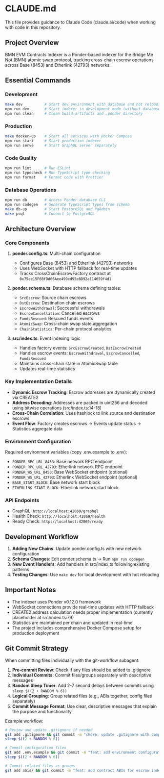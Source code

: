 # CLAUDE.md

This file provides guidance to Claude Code (claude.ai/code) when working with code in this repository.

## Project Overview

BMN EVM Contracts Indexer is a Ponder-based indexer for the Bridge Me Not (BMN) atomic swap protocol, tracking cross-chain escrow operations across Base (8453) and Etherlink (42793) networks.

## Essential Commands

### Development
```bash
make dev          # Start dev environment with database and hot reloading
npm run dev       # Start indexer in development mode (without database setup)
npm run clean     # Clean build artifacts and .ponder directory
```

### Production
```bash
make docker-up    # Start all services with Docker Compose
npm run start     # Start production indexer
npm run serve     # Start GraphQL server separately
```

### Code Quality
```bash
npm run lint      # Run ESLint
npm run typecheck # Run TypeScript type checking
npm run format    # Format code with Prettier
```

### Database Operations
```bash
npm run db        # Access Ponder database CLI
npm run codegen   # Generate TypeScript types from schema
make db-up        # Start PostgreSQL and PgAdmin
make psql         # Connect to PostgreSQL
```

## Architecture Overview

### Core Components

1. **ponder.config.ts**: Multi-chain configuration
   - Configures Base (8453) and Etherlink (42793) networks
   - Uses WebSocket with HTTP fallback for real-time updates
   - Tracks CrossChainEscrowFactory contract at `0x75ee15F6BfDd06Aee499ed95e8D92a114659f4d1`

2. **ponder.schema.ts**: Database schema defining tables:
   - `SrcEscrow`: Source chain escrows
   - `DstEscrow`: Destination chain escrows
   - `EscrowWithdrawal`: Successful withdrawals
   - `EscrowCancellation`: Cancelled escrows
   - `FundsRescued`: Rescued funds events
   - `AtomicSwap`: Cross-chain swap state aggregation
   - `ChainStatistics`: Per-chain protocol analytics

3. **src/index.ts**: Event indexing logic
   - Handles factory events: `SrcEscrowCreated`, `DstEscrowCreated`
   - Handles escrow events: `EscrowWithdrawal`, `EscrowCancelled`, `FundsRescued`
   - Maintains cross-chain state in AtomicSwap table
   - Updates real-time statistics

### Key Implementation Details

- **Dynamic Escrow Tracking**: Escrow addresses are dynamically created via CREATE2
- **Address Decoding**: Addresses are packed in uint256 and decoded using bitwise operations (src/index.ts:14-18)
- **Cross-Chain Correlation**: Uses hashlock to link source and destination escrows
- **Event Flow**: Factory creates escrows → Events update status → Statistics aggregate data

### Environment Configuration

Required environment variables (copy .env.example to .env):
- `PONDER_RPC_URL_8453`: Base network RPC endpoint
- `PONDER_RPC_URL_42793`: Etherlink network RPC endpoint
- `PONDER_WS_URL_8453`: Base WebSocket endpoint (optional)
- `PONDER_WS_URL_42793`: Etherlink WebSocket endpoint (optional)
- `BASE_START_BLOCK`: Base network start block
- `ETHERLINK_START_BLOCK`: Etherlink network start block

### API Endpoints

- GraphQL: `http://localhost:42069/graphql`
- Health Check: `http://localhost:42069/health`
- Ready Check: `http://localhost:42069/ready`

## Development Workflow

1. **Adding New Chains**: Update ponder.config.ts with new network configuration
2. **Schema Changes**: Edit ponder.schema.ts → Run `npm run codegen`
3. **New Event Handlers**: Add handlers in src/index.ts following existing patterns
4. **Testing Changes**: Use `make dev` for local development with hot reloading

## Important Notes

- The indexer uses Ponder v0.12.0 framework
- WebSocket connections provide real-time updates with HTTP fallback
- CREATE2 address calculation needs proper implementation (currently placeholder at src/index.ts:79)
- Statistics are maintained per chain and updated in real-time
- The project includes comprehensive Docker Compose setup for production deployment

## Git Commit Strategy

When committing files individually with the git-workflow subagent:

1. **Pre-commit Review**: Check if any files should be added to .gitignore
2. **Individual Commits**: Commit files/groups separately with descriptive messages
3. **Random Sleep Timer**: Add 2-7 second delays between commits using `sleep $((2 + RANDOM % 6))`
4. **Logical Grouping**: Group related files (e.g., ABIs together, config files separately)
5. **Commit Message Format**: Use clear, descriptive messages that explain the purpose and functionality

Example workflow:
```bash
# Review and update .gitignore if needed
git add .gitignore && git commit -m "chore: update .gitignore with comprehensive patterns"
sleep $((2 + RANDOM % 6))

# Commit configuration files
git add .env.example && git commit -m "feat: add environment configuration template"
sleep $((2 + RANDOM % 6))

# Commit related files as groups
git add abis/ && git commit -m "feat: add contract ABIs for escrow indexing"
```
